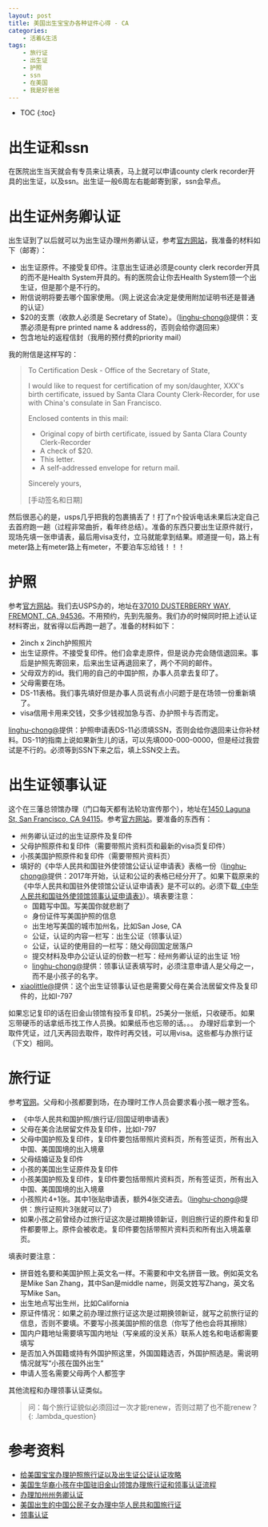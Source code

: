 ```yaml
---
layout: post
title: 美国出生宝宝办各种证件心得 - CA
categories:
    - 活着&生活
tags:
    - 旅行证
    - 出生证
    - 护照
    - ssn
    - 在美国
    - 我是好爸爸
---
```


* TOC
{:toc}

# 出生证和ssn

在医院出生当天就会有专员来让填表，马上就可以申请county clerk recorder开具的出生证，以及ssn。出生证一般6周左右能邮寄到家，ssn会早点。

# 出生证州务卿认证

出生证到了以后就可以为出生证办理州务卿认证，参考[官方网站](http://www.sos.ca.gov/notary/authentication/)，我准备的材料如下（邮寄）：
   
- 出生证原件。不接受复印件。注意出生证进必须是county clerk recorder开具的而不是Health System开具的。有的医院会让你去Health System领一个出生证，但是那个是不行的。
- 附信说明将要去哪个国家使用。（网上说这会决定是使用附加证明书还是普通的认证）
- $20的支票（收款人必须是 Secretary of State）。（[linghu-chong@][github-linghu-chong]提供：支票必须是有pre printed name & address的，否则会给你退回来）
- 包含地址的返程信封（我用的预付费的priority mail）

我的附信是这样写的：

> To Certification Desk - Office of the Secretary of State,
> 
> I would like to request for certification of my son/daughter, XXX's
> birth certificate, issued by Santa Clara County Clerk-Recorder, for use with
> China's consulate in San Francisco.
> 
> Enclosed contents in this mail:
> - Original copy of birth certificate, issued by Santa Clara County Clerk-Recorder
> - A check of $20.
> - This letter.
> - A self-addressed envelope for return mail.
> 
> Sincerely yours,
> 
> [手动签名和日期]

然后很恶心的是，usps几乎把我的包裹搞丢了！打了n个投诉电话未果后决定自己去首府跑一趟（过程非常曲折，看年终总结）。准备的东西只要出生证原件就行，现场先填一张申请表，最后用visa支付，立马就能拿到结果。顺道提一句，路上有meter路上有meter路上有meter，不要泊车忘给钱！！！

# 护照

参考[官方网站](https://travel.state.gov/content/passports/en/passports/apply.html)。我们去USPS办的，地址在[37010 DUSTERBERRY WAY, FREMONT, CA, 94536](https://www.google.com/maps/place/37010+Dusterberry+Way,+Fremont,+CA+94536/@37.5558872,-122.0157803,17z/data=!3m1!4b1!4m5!3m4!1s0x808fbf9f3081fa69:0x265d42f0a7cb5dc0!8m2!3d37.555883!4d-122.0135916)。不用预约，先到先服务。我们办的时候同时把上述认证材料寄出，就省得以后再跑一趟了。准备的材料如下：
   
- 2inch x 2inch护照照片
- 出生证原件。不接受复印件。他们会拿走原件，但是说办完会随信退回来。事后是护照先寄回来，后来出生证再退回来了，两个不同的邮件。
- 父母双方的id。我们用的自己的中国护照，办事人员拿去复印了。
- 父母需要在场。
- DS-11表格。我们事先填好但是办事人员说有点小问题于是在场领一份重新填了。
- visa信用卡用来交钱，交多少钱视加急与否、办护照卡与否而定。

[linghu-chong@][github-linghu-chong]提供：护照申请表DS-11必须填SSN，否则会给你退回来让你补材料。DS-11的指南上说如果新生儿的话，可以先填000-000-0000，但是经过我尝试是不行的。必须等到SSN下来之后，填上SSN交上去。

# 出生证领事认证

这个在三藩总领馆办理（门口每天都有法轮功宣传那个），地址在[1450 Laguna St, San Francisco, CA 94115](https://www.google.com/maps/place/1450+Laguna+St,+San+Francisco,+CA+94115/@37.7846962,-122.4298091,17z/data=!3m1!4b1!4m5!3m4!1s0x808580be902b6903:0x45c451fe762bfa6b!8m2!3d37.784692!4d-122.4276204)。参考[官方网站](http://www.chinaconsulatesf.org/chn/qianzhen/gzrz/t1236894.htm)。要准备的东西有：

- 州务卿认证过的出生证原件及复印件
- 父母护照原件和复印件（需要带照片资料页和最新的visa页复印件）
- 小孩美国护照原件和复印件（需要带照片资料页）
- 填好的《中华人民共和国驻外使领馆公证认证申请表》表格一份（[linghu-chong@][github-linghu-chong]提供：2017年开始，认证和公证的表格已经分开了。如果下载原来的《中华人民共和国驻外使领馆公证认证申请表》是不可以的。必须下载[《中华人民共和国驻外使领馆领事认证申请表》](http://www.china-embassy.org/chn/lszj/bgxz/P020171114234441501753.pdf)）。填表要注意：
  - 国籍写中国。写美国你就悲剧了
  - 身份证件写美国护照的信息
  - 出生地写美国的城市加州名，比如San Jose, CA
  - 公证，认证的内容一栏写：出生公证（领事认证）
  - 公证，认证的使用目的一栏写：随父母回国定居落户
  - 提交材料及申办公证认证的份数一栏写：经州务卿认证的出生证 1份
  - [linghu-chong@][github-linghu-chong]提供：领事认证表填写时，必须注意申请人是父母之一，而不是小孩子的名字。
- [xiaolittle@][github-xiaolittle]提供：这个出生证领事认证也是需要父母在美合法居留文件及复印件的，比如I-797

如果忘记复印的话在旧金山领馆有投币复印机，25美分一张纸，只收硬币。如果忘带硬币的话拿纸币找工作人员换。如果纸币也忘带的话。。。
办理好后拿到一个取件凭证，过几天再回去取件，取件时再交钱，可以用visa。这些都与办旅行证（下文）相同。

# 旅行证

参考[官网](http://www.chinaconsulatesf.org/chn/qianzhen/fzlxz)。父母和小孩都要到场，在办理时工作人员会要求看小孩一眼才签名。
   
- 《中华人民共和国护照/旅行证/回国证明申请表》
- 父母在美合法居留文件及复印件，比如I-797
- 父母中国护照及复印件，复印件要包括带照片资料页，所有签证页，所有出入中国、美国国境的出入境章
- 父母结婚证及复印件
- 小孩的美国出生证原件及复印件
- 小孩美国护照及复印件，复印件要包括带照片资料页，所有签证页，所有出入中国、美国国境的出入境章
- 小孩照片4+1张。其中1张贴申请表，额外4张交进去。（[linghu-chong@][github-linghu-chong]提供：旅行证照片3张就可以了）
- 如果小孩之前曾经办过旅行证这次是过期换领新证，则旧旅行证的原件和复印件都要带上。原件会被收走。复印件要包括带照片资料页和所有出入境盖章页。

填表时要注意：

- 拼音姓名要和美国护照上英文名一样。不需要和中文名拼音一致。例如英文名是Mike San Zhang，其中San是middle name，则英文姓写Zhang，英文名写Mike San。
- 出生地点写出生州，比如California
- 原证件情况：如果之前办理过旅行证这次是过期换领新证，就写之前旅行证的信息，否则不要填。不要写小孩美国护照的信息（你写了他也会将其擦除）
- 国内户籍地址需要填写国内地址（写亲戚的没关系）联系人姓名和电话都需要填写
- 是否加入外国籍或持有外国护照这里，外国国籍选否，外国护照选是。需说明情况就写“小孩在国外出生”
- 申请人签名需要父母两个人都签字

其他流程和办理领事认证类似。

> 问：每个旅行证貌似必须回过一次才能renew，否则过期了也不能renew？
  {: .lambda_question}

# 参考资料

- [给美国宝宝办理护照旅行证以及出生证公证认证攻略](http://blog.sina.com.cn/s/blog_696aea200101g3n7.html)
- [美国生华裔小孩在中国驻旧金山领馆办理旅行证和领事认证流程](https://b.henryzhou.com/index.php/2014/04/american_born_kid_chinese_travel_documents/)
- [办理加州州务卿认证](https://www.delphij.net/wiki/kb/usa/california/sos_certification)
- [美国出生的中国公民子女办理中华人民共和国旅行证](https://www.delphij.net/wiki/kb/usa/prc/sfconsulate/traveldocument)
- [领事认证](https://www.delphij.net/wiki/kb/usa/prc/sfconsulate/cc)

[github-linghu-chong]: https://github.com/linghu-chong
[github-xiaolittle]: https://github.com/xiaolittle
